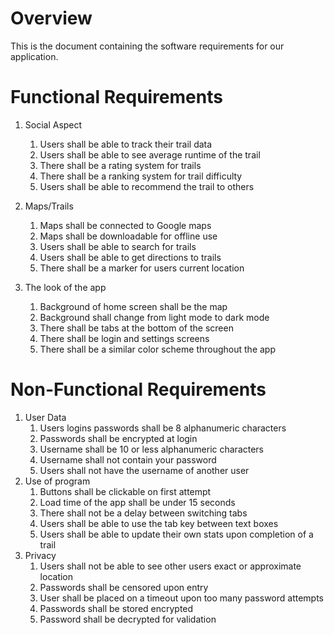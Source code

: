 # Overview

This is the document containing the software requirements for our application.

# Functional Requirements
1. Social Aspect
   1. Users shall be able to track their trail data
   2. Users shall be able to see average runtime of the trail
   3. There shall be a rating system for trails
   4. There shall be a ranking system for trail difficulty
   5. Users shall be able to recommend the trail to others
  
2. Maps/Trails
   1. Maps shall be connected to Google maps
   2. Maps shall be downloadable for offline use
   3. Users shall be able to search for trails
   4. Users shall be able to get directions to trails
   5. There shall be a marker for users current location
  
3. The look of the app
   1. Background of home screen shall be the map
   2. Background shall change from light mode to dark mode
   3. There shall be tabs at the bottom of the screen
   4. There shall be login and settings screens
   5. There shall be a similar color scheme throughout the app

# Non-Functional Requirements
1. User Data
   1. Users logins passwords shall be 8 alphanumeric characters
   2. Passwords shall be encrypted at login
   3. Username shall be 10 or less alphanumeric characters
   4. Username shall not contain your password
   5. Users shall not have the username of another user
2. Use of program
   1. Buttons shall be clickable on first attempt
   2. Load time of the app shall be under 15 seconds
   3. There shall not be a delay between switching tabs
   4. Users shall be able to use the tab key between text boxes
   5. Users shall be able to update their own stats upon completion of a trail
3. Privacy
   1. Users shall not be able to see other users exact or approximate location
   2. Passwords shall be censored upon entry
   3. User shall be placed on a timeout upon too many password attempts
   4. Passwords shall be stored encrypted
   5. Password shall be decrypted for validation
